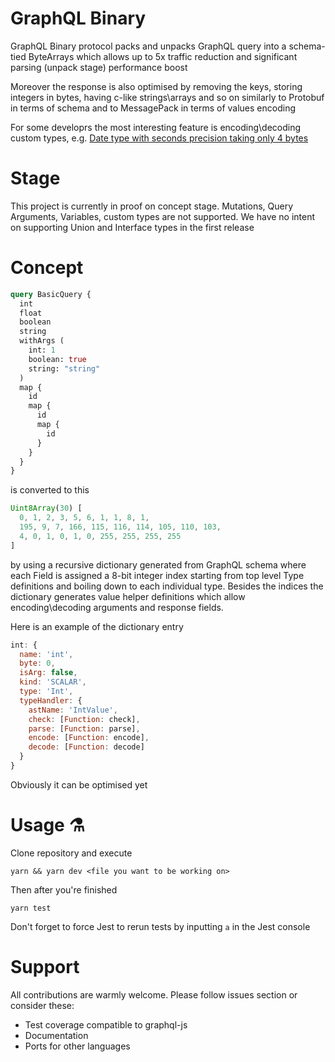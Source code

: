 # GraphQL Binary
GraphQL Binary protocol packs and unpacks GraphQL query into a schema-tied ByteArrays which allows up to 5x traffic reduction and significant parsing (unpack stage) performance boost

Moreover the response is also optimised by removing the keys, storing integers in bytes, having c-like strings\arrays and so on similarly to Protobuf in terms of schema and to MessagePack in terms of values encoding

For some developrs the most interesting feature is encoding\decoding custom types, e.g. [Date type with seconds precision taking only 4 bytes](https://github.com/esseswann/graphql-binary/blob/master/src/fixtures/extendableTypes/types.js#L2)

# Stage
This project is currently in proof on concept stage. Mutations, Query Arguments, Variables, custom types are not supported. We have no intent on supporting Union and Interface types in the first release

# Concept 
```graphql
query BasicQuery {
  int
  float
  boolean
  string
  withArgs (
    int: 1
    boolean: true
    string: "string"
  )
  map {
    id
    map {
      id
      map {
        id
      }
    }
  }
}
```

is converted to this
```javascript
Uint8Array(30) [
  0, 1, 2, 3, 5, 6, 1, 1, 8, 1,
  195, 9, 7, 166, 115, 116, 114, 105, 110, 103,
  4, 0, 1, 0, 1, 0, 255, 255, 255, 255
]
```
by using a recursive dictionary generated from GraphQL schema where each Field is assigned a 8-bit integer index starting from top level Type definitions and boiling down to each individual type. Besides the indices the dictionary generates value helper definitions which allow encoding\decoding arguments and response fields.

Here is an example of the dictionary entry
```js
int: {
  name: 'int',
  byte: 0,
  isArg: false,
  kind: 'SCALAR',
  type: 'Int',
  typeHandler: {
    astName: 'IntValue',
    check: [Function: check],
    parse: [Function: parse],
    encode: [Function: encode],
    decode: [Function: decode]
  }
}
```
Obviously it can be optimised yet

# Usage ⚗️
Clone repository and execute
```shell
yarn && yarn dev <file you want to be working on>
```
Then after you're finished 
```shell
yarn test
```
Don't forget to force Jest to rerun tests by inputting `a` in the Jest console

# Support
All contributions are warmly welcome. Please follow issues section or consider these:
- Test coverage compatible to graphql-js
- Documentation
- Ports for other languages
